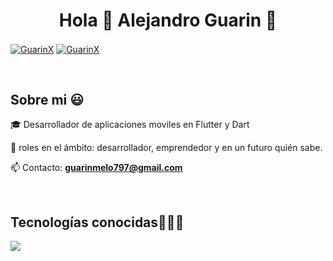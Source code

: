 <h1 align="center">Hola 👋  Alejandro Guarin 👋 </h1> 

<p align="left">
  <a href="https://www.linkedin.com/in/alejandro-guarin-melo-b6a415281/" target="blank"><img align="center" src="https://img.shields.io/badge/Linkedin-000000?style=for-the-badge&logo=linkedin&logoColor=blue" alt="GuarinX"/></a>
  <a href="https://www.instagram.com/uxui_guarin/" target="blank"><img align="center" src="https://img.shields.io/badge/Instagram-000000?style=for-the-badge&logo=instagram&logoColor=dd2a7b" alt="GuarinX"  /></a>
  </p>
<br>
<h2>Sobre mi 😃</h2>
<!--Intro start-->

<p align="left">
🎓 Desarrollador de aplicaciones moviles en Flutter y Dart

📝 roles en el ámbito: desarrollador, emprendedor y en un futuro quién sabe.

📫 Contacto: **guarinmelo797@gmail.com**
<!--Intro end-->
  </p>
<br>

<h2 >Tecnologías conocidas👨🏻‍💻</h2>
<!--tech stack icons-->
<p align="left">
  <a href="https://skillicons.dev">
    <img src="https://skillicons.dev/icons?i=java,spring,mysql,git,github,docker,postman" />
  </a>
</p>

